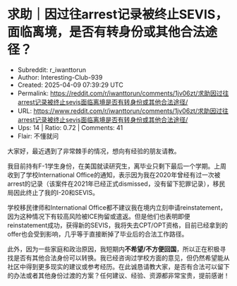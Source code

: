 # 求助｜因过往arrest记录被终止SEVIS，面临离境，是否有转身份或其他合法途径？

- Subreddit: r_iwanttorun
- Author: Interesting-Club-939
- Created: 2025-04-09 07:39:29 UTC
- Permalink: https://reddit.com/r/iwanttorun/comments/1jv06zt/求助因过往arrest记录被终止sevis面临离境是否有转身份或其他合法途径/
- URL: https://www.reddit.com/r/iwanttorun/comments/1jv06zt/求助因过往arrest记录被终止sevis面临离境是否有转身份或其他合法途径/
- Ups: 14 | Ratio: 0.72 | Comments: 41
- Flair: 不懂就问


大家好，最近遇到了非常棘手的情况，想向有经验的朋友请教。

我目前持有F-1学生身份，在美国就读研究生，离毕业只剩下最后一个学期。上周收到了学校International
Office的通知，表示因为我在2020年曾经有过一次被arrest的记录（该案件在2021年已经正式dismissed，没有留下犯罪记录），移民局因此终止了我的I-20和SEVIS。

学校移民律师和International
Office都不建议我在境内立刻申请reinstatement，因为这种情况下有较高风险被ICE拘留或遣返。但是他们也表明即便reinstatement成功，获得新的SEVIS，我将失去CPT/OPT资格，目前已经拿到的offer也会受到影响，几乎等于直接断掉了毕业后的合法工作路径。

此外，因为一些家庭和政治原因，我短期内**不希望/不方便回国**，所以正在积极寻找是否有其他合法身份可以转换。我已经咨询过学校方面的意见，但仍然希望能从社区中得到更多现实的建议或参考经历。在此诚恳请教大家，是否有合法可以留下的办法或者其他身份过渡的方案？任何建议、经验、资源都非常宝贵，提前感谢！

